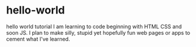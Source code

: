 # hello-world
hello world tutorial
I am learning to code beginning with HTML CSS and soon JS. I plan to make silly, stupid yet hopefully fun web pages or apps to cement what I've learned.
